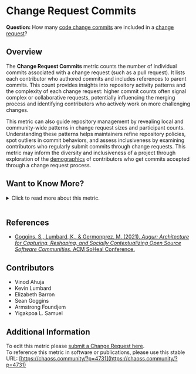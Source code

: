 # Change Request Commits

**Question:** How many [code change commits](https://chaoss.community/metric-code-change-commits/) are included in a [change request](https://chaoss.community/metric-change-requests/)?

## Overview
The **Change Request Commits** metric counts the number of individual commits associated with a change request (such as a pull request). It lists each contributor who authored commits and includes references to parent commits. This count provides insights into repository activity patterns and the complexity of each change request: higher commit counts often signal complex or collaborative requests, potentially influencing the merging process and identifying contributors who actively work on more challenging changes. 

This metric can also guide repository management by revealing local and community-wide patterns in change request sizes and participant counts. Understanding these patterns helps maintainers refine repository policies, spot outliers in commit behaviors, and assess inclusiveness by examining contributors who regularly submit commits through change requests.
This metric may inform the diversity and inclusiveness of a project through exploration of the [demographics](https://github.com/drnikki/open-demographics) of contributors who get commits accepted through a change request process.

## Want to Know More?

<span markdown="1"><details>
<summary>Click to read more about this metric.</summary>

### Data Collection Strategies
- **Mining Git Logs** — Use git logs to identify the commits associated with each change request.
- **API Calls to Platforms** — Retrieve data on commits and change requests from platform APIs, such as GitHub or GitLab.

### Filters 
- **Lines of Code Added/Removed per Commit**
- **Change in Code Over Time** — Measures the progression of changes in each commit.
- **Iteration of Commits** — Number of times the same file is modified in a change request.
- **Files Changed per Commit**
- **Contributors per Commit**

### Visualizations
![augur_api](https://github.com/chaoss/wg-evolution/blob/main/focus-areas/code-development-activity/images/change-request-commits_augur-api.png)
*Figure X: Change Request Commits Visualization (Augur)*

</details></span><br>

## References
- [Goggins, S., Lumbard, K., & Germonprez, M. (2021). *Augur: Architecture for Capturing, Reshaping, and Socially Contextualizing Open Source Software Communities*. ACM SoHeal Conference.](https://www.seangoggins.net/wp-content/plugins/zotpress/lib/request/request.dl.php?api_user_id=655145&dlkey=HNG22ZSU&content_type=application/pdf)

## Contributors
- Vinod Ahuja
- Kevin Lumbard
- Elizabeth Barron
- Sean Goggins
- Armstrong Foundjem
- Yigakpoa L. Samuel

## Additional Information
To edit this metric please [submit a Change Request here](https://github.com/chaoss/wg-evolution/blob/main/focus-areas/code-development-activity/change-request-commits.md).  
To reference this metric in software or publications, please use this stable URL: [https://chaoss.community/?p=4731](https://chaoss.community/?p=4731)  

<!-- # For groupings in the knowledge base
Context tags: contribution, software, lifecycle
Keyword tags: change request, pull requests, code changes, commits, merged, merging, source code
-->
